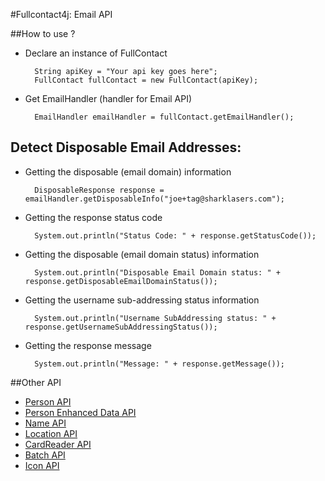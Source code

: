 #Fullcontact4j: Email API

##How to use ?

* Declare an instance of FullContact

        String apiKey = "Your api key goes here";
        FullContact fullContact = new FullContact(apiKey);

* Get EmailHandler (handler for Email API)

        EmailHandler emailHandler = fullContact.getEmailHandler();

## Detect Disposable Email Addresses:

* Getting the disposable (email domain) information

        DisposableResponse response = emailHandler.getDisposableInfo("joe+tag@sharklasers.com");

* Getting the response status code

        System.out.println("Status Code: " + response.getStatusCode());

* Getting the disposable (email domain status) information

        System.out.println("Disposable Email Domain status: " + response.getDisposableEmailDomainStatus());

* Getting the username sub-addressing status information

        System.out.println("Username SubAddressing status: " + response.getUsernameSubAddressingStatus());

* Getting the response message

        System.out.println("Message: " + response.getMessage());


##Other API

* [Person API](/fullcontact/fullcontact4j/tree/master/docs/person/)
* [Person Enhanced Data API](/fullcontact/fullcontact4j/tree/master/docs/enhancedData/)
* [Name API](/fullcontact/fullcontact4j/tree/master/docs/name/)
* [Location API](/fullcontact/fullcontact4j/tree/master/docs/location/)
* [CardReader API](/fullcontact/fullcontact4j/tree/master/docs/cardReader/)
* [Batch API](/fullcontact/fullcontact4j/tree/master/docs/batch/)
* [Icon API](/fullcontact/fullcontact4j/tree/master/docs/icon/)
